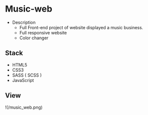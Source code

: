 # Music-web


- Description
  - Full Front-end project of website displayed a music business.
  - Full responsive website
  - Color changer 

## Stack

 - HTML5
 - CSS3 
 - SASS ( SCSS )
 - JavaScript

## View
!(/music_web.png)
